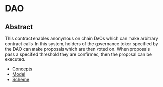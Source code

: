 # DAO

## Abstract

This contract enables anonymous on chain DAOs which can make arbitrary contract calls.
In this system, holders of the governance token specified by the DAO can
make proposals which are then voted on. When proposals pass a specified
threshold they are confirmed, then the proposal can be executed.

- [Concepts](concepts.md)
- [Model](model.md)
- [Scheme](scheme.md)

